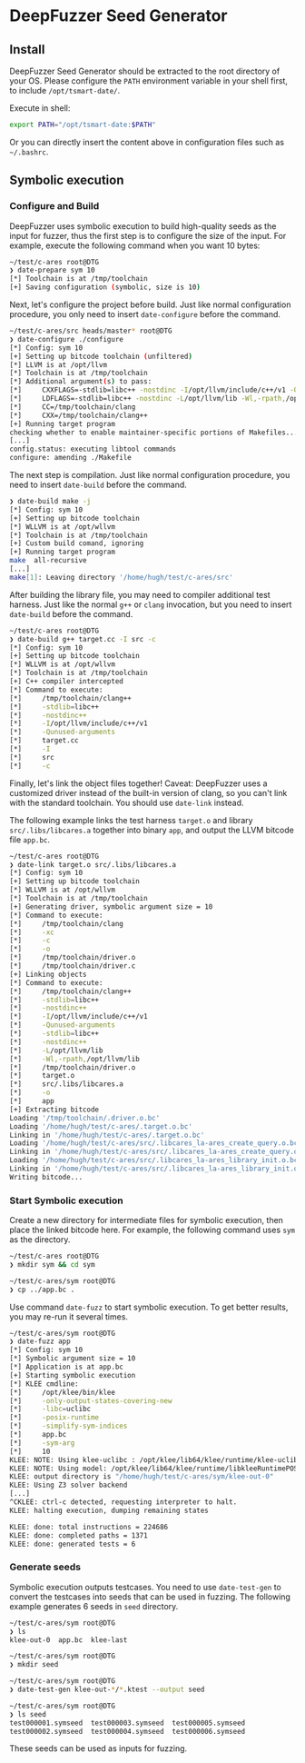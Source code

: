 DeepFuzzer Seed Generator
==================

## Install
DeepFuzzer Seed Generator should be extracted to the root directory of your OS.  Please configure the `PATH` environment variable in your shell first, to include `/opt/tsmart-date/`.

Execute in shell:

```sh
export PATH="/opt/tsmart-date:$PATH"
```

Or you can directly insert the content above in configuration files such as `~/.bashrc`.

## Symbolic execution

### Configure and Build
DeepFuzzer uses symbolic execution to build high-quality seeds as the input for fuzzer, thus the first step is to configure the size of the input. For example, execute the following command when you want 10 bytes:


```sh
~/test/c-ares root@DTG
❯ date-prepare sym 10
[*] Toolchain is at /tmp/toolchain
[+] Saving configuration (symbolic, size is 10)
```

Next, let's configure the project before build. Just like normal configuration procedure, you only need to insert `date-configure` before the command.

```sh
~/test/c-ares/src heads/master* root@DTG
❯ date-configure ./configure
[*] Config: sym 10
[+] Setting up bitcode toolchain (unfiltered)
[*] LLVM is at /opt/llvm
[*] Toolchain is at /tmp/toolchain
[*] Additional argument(s) to pass:
[*]     CXXFLAGS=-stdlib=libc++ -nostdinc -I/opt/llvm/include/c++/v1 -Qunused-arguments
[*]     LDFLAGS=-stdlib=libc++ -nostdinc -L/opt/llvm/lib -Wl,-rpath,/opt/llvm/lib
[*]     CC=/tmp/toolchain/clang
[*]     CXX=/tmp/toolchain/clang++
[+] Running target program
checking whether to enable maintainer-specific portions of Makefiles... no
[...]
config.status: executing libtool commands
configure: amending ./Makefile
```

The next step is compilation. Just like normal configuration procedure, you need to insert `date-build` before the command.


```sh
❯ date-build make -j
[*] Config: sym 10
[+] Setting up bitcode toolchain
[*] WLLVM is at /opt/wllvm
[*] Toolchain is at /tmp/toolchain
[+] Custom build comand, ignoring
[+] Running target program
make  all-recursive
[...]
make[1]: Leaving directory '/home/hugh/test/c-ares/src'
```

After building the library file, you may need to compiler additional test harness. Just like the normal `g++` or `clang` invocation, but you need to insert `date-build` before the command.

```sh
~/test/c-ares root@DTG
❯ date-build g++ target.cc -I src -c
[*] Config: sym 10
[+] Setting up bitcode toolchain
[*] WLLVM is at /opt/wllvm
[*] Toolchain is at /tmp/toolchain
[+] C++ compiler intercepted
[*] Command to execute:
[*]     /tmp/toolchain/clang++
[*]     -stdlib=libc++
[*]     -nostdinc++
[*]     -I/opt/llvm/include/c++/v1
[*]     -Qunused-arguments
[*]     target.cc
[*]     -I
[*]     src
[*]     -c
```

Finally, let's link the object files together! Caveat: DeepFuzzer uses a customized driver instead of the built-in version of clang, so you can't link with the standard toolchain. You should use `date-link` instead.

The following example links the test harness `target.o` and library `src/.libs/libcares.a` together into binary `app`, and output the LLVM bitcode file `app.bc`.

```sh
~/test/c-ares root@DTG 
❯ date-link target.o src/.libs/libcares.a
[*] Config: sym 10
[+] Setting up bitcode toolchain
[*] WLLVM is at /opt/wllvm
[*] Toolchain is at /tmp/toolchain
[+] Generating driver, symbolic argument size = 10
[*] Command to execute:
[*]     /tmp/toolchain/clang
[*]     -xc
[*]     -c
[*]     -o
[*]     /tmp/toolchain/driver.o
[*]     /tmp/toolchain/driver.c
[+] Linking objects
[*] Command to execute:
[*]     /tmp/toolchain/clang++
[*]     -stdlib=libc++
[*]     -nostdinc++
[*]     -I/opt/llvm/include/c++/v1
[*]     -Qunused-arguments
[*]     -stdlib=libc++
[*]     -nostdinc++
[*]     -L/opt/llvm/lib
[*]     -Wl,-rpath,/opt/llvm/lib
[*]     /tmp/toolchain/driver.o
[*]     target.o
[*]     src/.libs/libcares.a
[*]     -o
[*]     app
[+] Extracting bitcode
Loading '/tmp/toolchain/.driver.o.bc'
Loading '/home/hugh/test/c-ares/.target.o.bc'
Linking in '/home/hugh/test/c-ares/.target.o.bc'
Loading '/home/hugh/test/c-ares/src/.libcares_la-ares_create_query.o.bc'
Linking in '/home/hugh/test/c-ares/src/.libcares_la-ares_create_query.o.bc'
Loading '/home/hugh/test/c-ares/src/.libcares_la-ares_library_init.o.bc'
Linking in '/home/hugh/test/c-ares/src/.libcares_la-ares_library_init.o.bc'
Writing bitcode...
```

### Start Symbolic execution
Create a new directory for intermediate files for symbolic execution, then place the linked bitcode here. For example, the following command uses `sym` as the directory.

```sh
~/test/c-ares root@DTG
❯ mkdir sym && cd sym

~/test/c-ares/sym root@DTG
❯ cp ../app.bc .
```

Use command `date-fuzz` to start symbolic execution. To get better results, you may re-run it several times.

```sh
~/test/c-ares/sym root@DTG
❯ date-fuzz app
[*] Config: sym 10
[*] Symbolic argument size = 10
[*] Application is at app.bc
[+] Starting symbolic execution
[*] KLEE cmdline:
[*]     /opt/klee/bin/klee
[*]     -only-output-states-covering-new
[*]     -libc=uclibc
[*]     -posix-runtime
[*]     -simplify-sym-indices
[*]     app.bc
[*]     -sym-arg
[*]     10
KLEE: NOTE: Using klee-uclibc : /opt/klee/lib64/klee/runtime/klee-uclibc.bca
KLEE: NOTE: Using model: /opt/klee/lib64/klee/runtime/libkleeRuntimePOSIX.bca
KLEE: output directory is "/home/hugh/test/c-ares/sym/klee-out-0"
KLEE: Using Z3 solver backend
[...]
^CKLEE: ctrl-c detected, requesting interpreter to halt.
KLEE: halting execution, dumping remaining states

KLEE: done: total instructions = 224686
KLEE: done: completed paths = 1371
KLEE: done: generated tests = 6
```

### Generate seeds
Symbolic execution outputs testcases. You need to use `date-test-gen` to convert the testcases into seeds that can be used in fuzzing. The following example generates 6 seeds in `seed` directory.

```sh
~/test/c-ares/sym root@DTG
❯ ls
klee-out-0  app.bc  klee-last

~/test/c-ares/sym root@DTG
❯ mkdir seed

~/test/c-ares/sym root@DTG
❯ date-test-gen klee-out-*/*.ktest --output seed

~/test/c-ares/sym root@DTG
❯ ls seed
test000001.symseed  test000003.symseed  test000005.symseed
test000002.symseed  test000004.symseed  test000006.symseed
```

These seeds can be used as inputs for fuzzing.
